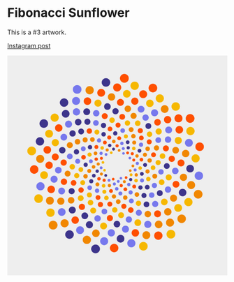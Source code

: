 # Fibonacci Sunflower
This is a #3 artwork.

[Instagram post](https://www.instagram.com/p/BkSaKhXBWsc)

![](https://github.com/nshaikhinurov/Processing/blob/dev/3.%20FibonacciSunflower/Fibonacci_Sunflower/images/FibonacciSunflower.jpg "Fibonacci Sunflower")
